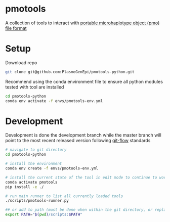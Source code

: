 # pmotools


A collection of tools to interact with [portable microhaplotype object (pmo) file format](https://github.com/PlasmoGenEpi/portable-microhaplotype-object)

# Setup 

Download repo 
```bash
git clone git@github.com:PlasmoGenEpi/pmotools-python.git
```

Recommend using the conda environment file to ensure all python modules tested with tool are installed 
```bash
cd pmotools-python
conda env activate -f envs/pmotools-env.yml 
```



# Development  
Development is done the development branch while the master branch will point to the most recent released version following [git-flow](https://www.atlassian.com/git/tutorials/comparing-workflows/gitflow-workflow) standards

```bash
# navigate to git directory
cd pmotools-python

# install the environment 
conda env create -f envs/pmotools-env.yml 

# install the current state of the tool in edit mode to continue to work and then update afterwards
conda activate pmotools
pip install -e ./ 

# run main runner to list all currently loaded tools
./scripts/pmotools-runner.py

## or add to path (must be done when within the git directory, or replace $(pwd) with the full path nmae to the git repo
export PATH="$(pwd)/scripts:$PATH"

```
